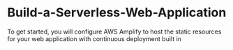 # Build-a-Serverless-Web-Application
To get started, you will configure AWS Amplify to host the static resources for your web application with continuous deployment built in
